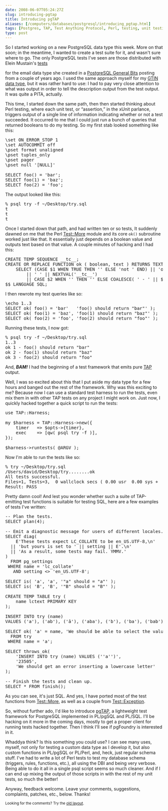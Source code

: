 ```yaml
--- 
date: 2008-06-07T05:24:27Z
slug: introducing-pgtap
title: Introducing pgTAP
aliases: [/computers/databases/postgresql/introducing_pgtap.html]
tags: [Postgres, TAP, Test Anything Protocol, Perl, testing, unit testing]
type: post
---
```


<p>So I started working on a new PostgreSQL data type this week. More on that
soon; in the meantime, I wanted to create a test suite for it, and wasn't sure
where to go. The only PostgreSQL tests I've seen are those distributed with
Elein Mustain's
<a href="http://www.varlena.com/varlena/GeneralBits/Tidbits/email_test.sql" title="Testing the email data type">tests</a>

for the email data type she created in a
<a href="http://www.varlena.com/GeneralBits/128.php" title="Base Type using Domains">PostgreSQL General Bits</a>
posting from a couple of years ago. I used the same approach myself for my <a
href="http://pgfoundry.org/projects/gtin/" title="GTIN data type project
info">GTIN data type</a>, but it was rather hard to use: I had to pay very close
attention to what was output in order to tell the description output from the
test output. It was quite a PITA, actually.</p>

<p>This time, I started down the same path, then then started thinking about
Perl testing, where each unit test, or <q>assertion,</q> in the xUnit
parlance, triggers output of a single line of information indicating whether
or not a test succeeded. It occurred to me that I could just run a bunch of
queries that returned booleans to do my testing. So my first stab looked
something like this:</p>

<pre>
\set ON_ERROR_STOP 1
\set AUTOCOMMIT off
\pset format unaligned
\pset tuples_only
\pset pager
\pset null &#x0027;[NULL]&#x0027;

SELECT foo() = &#x0027;bar&#x0027;;
SELECT foo(1) = &#x0027;baz&#x0027;;
SELECT foo(2) = &#x0027;foo&#x0027;;
</pre>

<p>The output looked like this:</p>

<pre>
% psql try -f ~/Desktop/try.sql
t
t
t
</pre>

<p>Once I started down that path, and had written ten or so tests, It suddenly
dawned on me that the Perl
<a href="http://search.cpan.org/perldoc?Test::More" title="Test::More on CPAN">Test::More</a>
module and its core <code>ok()</code> subroutine worked just like that. It
essentially just depends on a boolean value and outputs text based on that
value. A couple minutes of hacking and I had this:</p>

<pre>
CREATE TEMP SEQUENCE __tc__;
CREATE OR REPLACE FUNCTION ok ( boolean, text ) RETURNS TEXT AS $$
    SELECT (CASE $1 WHEN TRUE THEN &#x0027;&#x0027; ELSE &#x0027;not &#x0027; END) || &#x0027;ok&#x0027;
        || &#x0027; &#x0027; || NEXTVAL(&#x0027;__tc__&#x0027;)
        || CASE $2 WHEN &#x0027;&#x0027; THEN &#x0027;&#x0027; ELSE COALESCE( &#x0027; - &#x0027; || $2, &#x0027;&#x0027; ) END;
$$ LANGUAGE SQL;
</pre>

<p>I then rewrote my test queries like so:</p>

<pre>
\echo 1..3
SELECT ok( foo() = &#x0027;bar&#x0027;   &#x0027;foo() should return &quot;bar&quot;&#x0027; );
SELECT ok( foo(1) = &#x0027;baz&#x0027;, &#x0027;foo(1) should return &quot;baz&quot;&#x0027; );
SELECT ok( foo(2) = &#x0027;foo&#x0027;, &#x0027;foo(2) should return &quot;foo&quot;&#x0027; );
</pre>

<p>Running these tests, I now got:</p>

<pre>
% psql try -f ~/Desktop/try.sql
1..3
ok 1 - foo() should return &quot;bar&quot;
ok 2 - foo(1) should return &quot;baz&quot;
ok 3 - foo(2) should return &quot;foo&quot;
</pre>

<p>And, <strong><em>BAM!</em></strong> I had the beginning of a test framework
that emits pure <a href="http://testanything.org/" title="Test Anything Protocol">TAP</a>
output.</p>

<p>Well, I was so excited about this that I put aside my data type for a few
hours and banged out the rest of the framework. Why was this exciting to me?
Because now I can use a standard test harness to run the tests, even mix them
in with other TAP tests on any project I might work on. Just now, I quickly
hacked together a quick script to run the tests:</p>

<pre>
use TAP::Harness;

my $harness = TAP::Harness->new({
    timer   => $opts->{timer},
    exec    => [qw( psql try -f )],
});

$harness->runtests( @ARGV );
</pre>

<p>Now I'm able to run the tests like so:</p>

<pre>
% try ~/Desktop/try.sql        
/Users/david/Desktop/try........ok   
All tests successful.
Files=1, Tests=3,  0 wallclock secs ( 0.00 usr  0.00 sys +  0.01 cusr  0.00 csys =  0.01 CPU)
Result: PASS
</pre>

<p>Pretty damn cool! And lest you wonder whether such a suite of TAP-emitting
test functions is suitable for testing SQL, here are a few examples of tests
I've written:</p>

<pre>
&#x002d;&#x002d; Plan the tests.
SELECT plan(4);

&#x002d;&#x002d; Emit a diagnostic message for users of different locales.
SELECT diag(
    E&#x0027;These tests expect LC_COLLATE to be en_US.UTF-8,\n&#x0027;
  || &#x0027;but yours is set to &#x0027; || setting || E&#x0027;.\n&#x0027;
  || &#x0027;As a result, some tests may fail. YMMV.&#x0027;
)
  FROM pg_settings
 WHERE name = &#x0027;lc_collate&#x0027;
   AND setting &lt;&gt; &#x0027;en_US.UTF-8&#x0027;;

SELECT is( &#x0027;a&#x0027;, &#x0027;a&#x0027;, &#x0027;&quot;a&quot; should = &quot;a&quot;&#x0027; );
SELECT is( &#x0027;B&#x0027;, &#x0027;B&#x0027;, &#x0027;&quot;B&quot; should = &quot;B&quot;&#x0027; );

CREATE TEMP TABLE try (
    name lctext PRIMARY KEY
);

INSERT INTO try (name)
VALUES (&#x0027;a&#x0027;), (&#x0027;ab&#x0027;), (&#x0027;â&#x0027;), (&#x0027;aba&#x0027;), (&#x0027;b&#x0027;), (&#x0027;ba&#x0027;), (&#x0027;bab&#x0027;), (&#x0027;AZ&#x0027;);

SELECT ok( &#x0027;a&#x0027; = name, &#x0027;We should be able to select the value&#x0027; )
  FROM try
 WHERE name = &#x0027;a&#x0027;;

SELECT throws_ok(
    &#x0027;INSERT INTO try (name) VALUES (&#x0027;&#x0027;a&#x0027;&#x0027;)&#x0027;,
    &#x0027;23505&#x0027;,
    &#x0027;We should get an error inserting a lowercase letter&#x0027;
);

&#x002d;&#x002d; Finish the tests and clean up.
SELECT * FROM finish();
</pre>

<p>As you can see, it's just SQL. And yes, I have ported most of the test
functions from <a href="http://search.cpan.org/perldoc?Test::More" title="Test::More on CPAN">Test::More</a>, as well as a couple
from <a href="http://search.cpan.org/perldoc?Test::Exception" title="Test::Exception on CPAN">Test::Exception</a>.</p>

<p>So, without further ado, I'd like to introduce
<a href="https://svn.kineticode.com/pgtap/trunk" title="pgTAP Subversion repository">pgTAP</a>, a lightweight test framework for PostgreSQL implemented
in PL/pgSQL and PL/SQL. I'll be hacking on it more in the coming days, mostly
to get a proper client for running tests hacked together. Then I think I'll
see if pgFoundry is interested in it.</p>

<p>Whaddya think? Is this something you could use? I can see many uses,
myself, not only for testing a custom data type as I develop it, but also
custom functions in PL/pgSQL or PL/Perl, and, heck, just regular schema stuff.
I've had to write a lot of Perl tests to test my database schema (triggers,
rules, functions, etc.), all using the DBI and being very verbose. Being able
to do it all in a single psql script seems so much cleaner. And if I can end
up mixing the output of those scripts in with the rest of my unit tests,
so much the better!</p>

<p>Anyway, feedback welcome. Leave your comments, suggestions, complaints,
patches, etc., below. Thanks!</p>



<p class="past"><small>Looking for the comments? Try the <a rel="nofollow" href="//past.justatheory.com/computers/databases/postgresql/introducing_pgtap.html">old layout</a>.</small></p>


